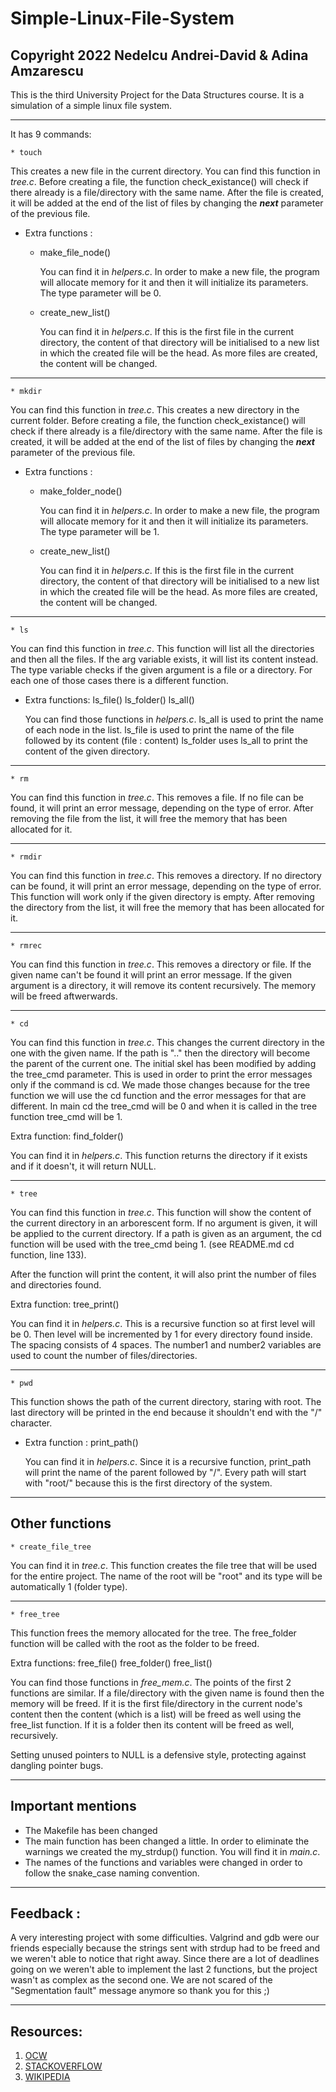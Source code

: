# Simple-Linux-File-System
## Copyright 2022 Nedelcu Andrei-David & Adina Amzarescu

This is the third University Project for the Data Structures course.
It is a simulation of a simple linux file system.
___________________________________________________________________________________________

It has 9 commands:

```
* touch 
```
  This creates a new file in the current directory.
  You can find this function in _tree.c_.
  Before creating a file, the function check_existance()
  will check if there already is a file/directory with the same name.
  After the file is created, it will be added at the end of the list of files by
  changing the **_next_** parameter of the previous file.
  
  * Extra functions :
  
    * make_file_node()
  
      You can find it in _helpers.c_.
      In order to make a new file, the program will allocate memory for it
      and then it will initialize its parameters.
      The type parameter will be 0.
    
    * create_new_list()
    
      You can find it in _helpers.c_.
      If this is the first file in the current directory, the content of
      that directory will be initialised to a new list in which the created
      file will be the head. As more files are created, the content will be
      changed.

___________________________________________________________________________________________

```   
* mkdir
```

  You can find this function in _tree.c_.
  This creates a new directory in the current folder.
  Before creating a file, the function check_existance()
  will check if there already is a file/directory with the same name.
  After the file is created, it will be added at the end of the list of files by
  changing the **_next_** parameter of the previous file.
  
  * Extra functions :
  
      * make_folder_node()
  
        You can find it in _helpers.c_.
        In order to make a new file, the program will allocate memory for it
        and then it will initialize its parameters.
        The type parameter will be 1.
        
      * create_new_list()
    
        You can find it in _helpers.c_.
        If this is the first file in the current directory, the content of
        that directory will be initialised to a new list in which the created
        file will be the head. As more files are created, the content will be
        changed.


___________________________________________________________________________________________

```  
* ls
```

  You can find this function in _tree.c_.
  This function will list all the directories and then all the files. If the arg variable
  exists, it will list its content instead. The type variable checks if the given argument
  is a file or a directory. For each one of those cases there is a different function.

  
  * Extra functions: ls_file() ls_folder() ls_all()
  
    You can find those functions in _helpers.c_.
    ls_all is used to print the name of each node in the list.
    ls_file is used to print the name of the file followed by its content (file : content)
    ls_folder uses ls_all to print the content of the given directory.
    
___________________________________________________________________________________________

```
* rm
```

   You can find this function in _tree.c_.
   This removes a file. If no file can be found, it will print
   an error message, depending on the type of error.
   After removing the file from the list, it will free
   the memory that has been allocated for it.
   
___________________________________________________________________________________________

```
* rmdir
```

   You can find this function in _tree.c_.
   This removes a directory. If no directory can be found, it will print
   an error message, depending on the type of error.
   This function will work only if the given directory is empty.
   After removing the directory from the list, it will free
   the memory that has been allocated for it.
   
___________________________________________________________________________________________

```
* rmrec
```

   You can find this function in _tree.c_.
   This removes a directory or file. If the given name can't be found it will print
   an error message.
   If the given argument is a directory, it will remove its content recursively.
   The memory will be freed aftwerwards.
   
___________________________________________________________________________________________

```
* cd
```

   You can find this function in _tree.c_.
   This changes the current directory in the one with the given name. 
   If the path is ".." then the directory will become the parent of the current one. 
   The initial skel has been modified by adding the tree_cmd parameter. This is used in
   order to print the error messages only if the command is cd. We made those changes because
   for the tree function we will use the cd function and the error messages for that are different.
   In main cd the tree_cmd will be 0 and when it is called in the tree function tree_cmd will be 1.
   
   Extra function: find_folder()
   
   You can find it in _helpers.c_. 
   This function returns the directory if it exists and if it doesn't, it will return NULL.
   
___________________________________________________________________________________________

```
* tree
```

   You can find this function in _tree.c_.
   This function will show the content of the current directory in an
   arborescent form.
   If no argument is given, it will be applied to the current directory.
   If a path is given as an argument, the cd function will be used with
   the tree_cmd being 1. (see README.md cd function, line 133).
   
   After the function will print the content, it will also print the
   number of files and directories found.
   
   Extra function: tree_print()
   
   You can find it in _helpers.c_. 
   This is a recursive function so at first level will be 0. Then level
   will be incremented by 1 for every directory found inside. The spacing
   consists of 4 spaces. The number1 and number2 variables are used to count
   the number of files/directories.
   
___________________________________________________________________________________________

```
* pwd
```

   This function shows the path of the current directory, staring with root. The last
   directory will be printed in the end because it shouldn't end with the "/" character.
    
   * Extra function : print_path()
   
       You can find it in _helpers.c_. 
       Since it is a recursive function, print_path will print
       the name of the parent followed by "/". Every path will start with "root/" because
       this is the first directory of the system.
       
___________________________________________________________________________________________

## **Other functions**

```
* create_file_tree
```

  You can find it in _tree.c_. 
  This function creates the file tree that will be used for the entire project. 
  The name of the root will be "root" and its type will be automatically 1 (folder type).

___________________________________________________________________________________________

```
* free_tree
```

  This function frees the memory allocated for the tree. The free_folder function will be
  called with the root as the folder to be freed.
  
  Extra functions: free_file() free_folder() free_list()
  
  You can find those functions in _free_mem.c_. 
  The points of the first 2 functions are similar. If a file/directory with the given name
  is found then the memory will be freed. If it is the first file/directory in the current
  node's content then the content (which is a list) will be freed as well using the free_list
  function. If it is a folder then its content will be freed as well, recursively.
  
  Setting unused pointers to NULL is a defensive style, protecting against dangling pointer bugs.
  
___________________________________________________________________________________________
  
  ## Important mentions
  
  * The Makefile has been changed
  * The main function has been changed a little. In order to eliminate the warnings we created
    the my_strdup() function. You will find it in _main.c_.
  * The names of the functions and variables were changed in order to follow the snake_case
    naming convention.
    
___________________________________________________________________________________________

## Feedback :

A very interesting project with some difficulties. Valgrind and gdb were our friends especially
because the strings sent with strdup had to be freed and we weren't able to notice that right away.
Since there are a lot of deadlines going on we weren't able to implement the last 2 functions, but
the project wasn't as complex as the second one. We are not scared of the "Segmentation fault" message
anymore so thank you for this ;)

___________________________________________________________________________________________

## Resources:

1. [OCW](https://ocw.cs.pub.ro/courses/sd-ca)
2. [STACKOVERFLOW](https://stackoverflow.com/questions/1025589/setting-variable-to-null-after-free)
3. [WIKIPEDIA](https://en.wikipedia.org/wiki/Tree_(data_structure))